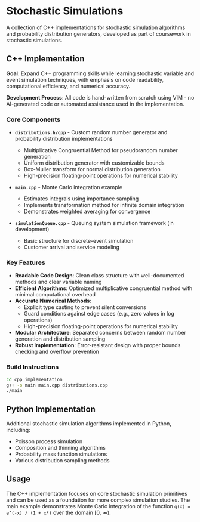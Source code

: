 # Stochastic Simulations

A collection of C++ implementations for stochastic simulation algorithms and probability distribution generators, developed as part of coursework in stochastic simulations.

## C++ Implementation

**Goal**: Expand C++ programming skills while learning stochastic variable and event simulation techniques, with emphasis on code readability, computational efficiency, and numerical accuracy.

**Development Process**: All code is hand-written from scratch using VIM - no AI-generated code or automated assistance used in the implementation.

### Core Components

- **`distributions.h/cpp`** - Custom random number generator and probability distribution implementations
  - Multiplicative Congruential Method for pseudorandom number generation
  - Uniform distribution generator with customizable bounds
  - Box-Muller transform for normal distribution generation
  - High-precision floating-point operations for numerical stability

- **`main.cpp`** - Monte Carlo integration example
  - Estimates integrals using importance sampling
  - Implements transformation method for infinite domain integration
  - Demonstrates weighted averaging for convergence

- **`simulationQueue.cpp`** - Queuing system simulation framework (in development)
  - Basic structure for discrete-event simulation
  - Customer arrival and service modeling

### Key Features

- **Readable Code Design**: Clean class structure with well-documented methods and clear variable naming
- **Efficient Algorithms**: Optimized multiplicative congruential method with minimal computational overhead
- **Accurate Numerical Methods**: 
  - Explicit type casting to prevent silent conversions
  - Guard conditions against edge cases (e.g., zero values in log operations)
  - High-precision floating-point operations for numerical stability
- **Modular Architecture**: Separated concerns between random number generation and distribution sampling
- **Robust Implementation**: Error-resistant design with proper bounds checking and overflow prevention

### Build Instructions

```bash
cd cpp_implementation
g++ -o main main.cpp distributions.cpp
./main
```

## Python Implementation

Additional stochastic simulation algorithms implemented in Python, including:
- Poisson process simulation
- Composition and thinning algorithms
- Probability mass function simulations
- Various distribution sampling methods

## Usage

The C++ implementation focuses on core stochastic simulation primitives and can be used as a foundation for more complex simulation studies. The main example demonstrates Monte Carlo integration of the function `g(x) = e^(-x) / (1 + x²)` over the domain [0, ∞).
